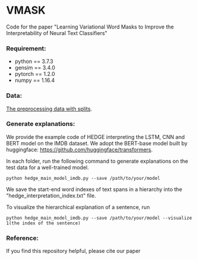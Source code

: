 # VMASK
Code for the paper "Learning Variational Word Masks to Improve the Interpretability of Neural Text Classifiers"

### Requirement:
- python == 3.7.3
- gensim == 3.4.0
- pytorch == 1.2.0
- numpy == 1.16.4

### Data:
[The preprocessing data with splits](https://drive.google.com/file/d/1n9wVSsPBjIu9Ni0GodF21nikgrSSKfWR/view?usp=sharing).

### Generate explanations:

We provide the example code of HEDGE interpreting the LSTM, CNN and BERT model on the IMDB dataset. We adopt the BERT-base model built by huggingface: https://github.com/huggingface/transformers.

In each folder, run the following command to generate explanations on the test data for a well-trained model.
```
python hedge_main_model_imdb.py --save /path/to/your/model
```
We save the start-end word indexes of text spans in a hierarchy into the "hedge_interpretation_index.txt" file.

To visualize the hierarchical explanation of a sentence, run
```
python hedge_main_model_imdb.py --save /path/to/your/model --visualize 1(the index of the sentence)
```

### Reference:
If you find this repository helpful, please cite our paper

